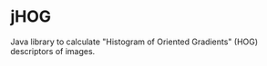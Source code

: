 jHOG
====

Java library to calculate "Histogram of Oriented Gradients" (HOG) descriptors of images.
